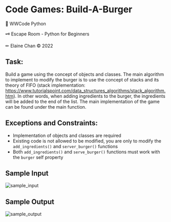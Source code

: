 # Code Games: Build-A-Burger

🐍 WWCode Python

🗝 Escape Room - Python for Beginners

✏ Elaine Chan &copy; 2022

## Task:

Build a game using the concept of objects and classes. The main algorithm to implement to modify the burger is to use the concept of stacks and its theory of FIFO (stack implementation: https://www.tutorialspoint.com/data_structures_algorithms/stack_algorithm.htm). In other words, when adding ingredients to the burger, the ingredients will be added to the end of the list. The main implementation of the game can be found under the main function.

## Exceptions and Constraints:

- Implementation of objects and classes are required
- Existing code is not allowed to be modified, you are only to modify the `add_ingredients()` and `server_burger()` functions
- Both `add_ingredients()` and `serve_burger()` functions must work with the `burger` self property 

## Sample Input
![sample_input](https://user-images.githubusercontent.com/71743181/156073418-cd1fad5c-9164-4bc2-88e2-4f2d9bae34b4.jpeg)

## Sample Output
![sample_output](https://user-images.githubusercontent.com/71743181/156073450-811cc1ef-8348-4870-9732-d647edf5be0d.jpeg)
